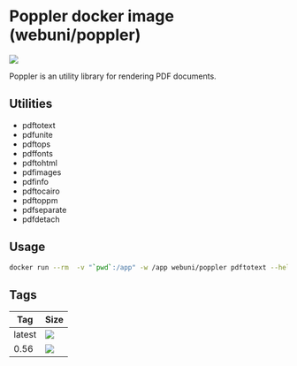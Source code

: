 Poppler docker image (webuni/poppler)
=====================================

![](https://upload.wikimedia.org/wikipedia/commons/thumb/3/36/Poppler_logotype.svg/150px-Poppler_logotype.svg.png)

Poppler is an utility library for rendering PDF documents.

Utilities
---------

- pdftotext
- pdfunite
- pdftops
- pdffonts
- pdftohtml
- pdfimages
- pdfinfo
- pdftocairo
- pdftoppm
- pdfseparate
- pdfdetach

Usage
-----

```bash
docker run --rm  -v "`pwd`:/app" -w /app webuni/poppler pdftotext --help
```

Tags
----

 Tag    | Size
--------| ----
 latest | [![](https://images.microbadger.com/badges/image/webuni/poppler.svg)](https://microbadger.com/images/webuni/poppler)
 0.56   | [![](https://images.microbadger.com/badges/image/webuni/poppler:0.56.svg)](https://microbadger.com/images/webuni/poppler:0.56)
